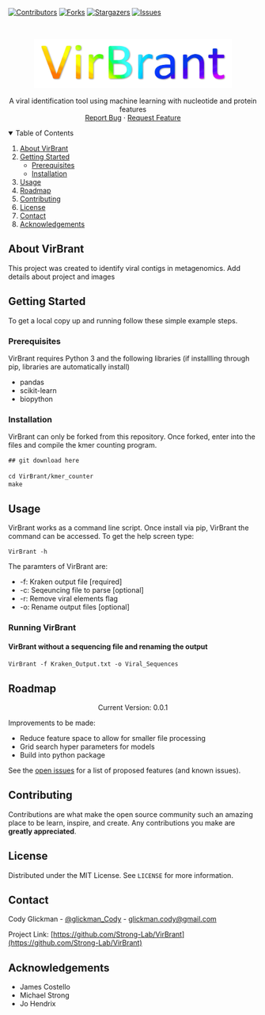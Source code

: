 <!-- PROJECT SHIELDS -->
<!--
*** I'm using markdown "reference style" links for readability.
*** Reference links are enclosed in brackets [ ] instead of parentheses ( ).
*** See the bottom of this document for the declaration of the reference variables
*** for contributors-url, forks-url, etc. This is an optional, concise syntax you may use.
*** https://www.markdownguide.org/basic-syntax/#reference-style-links
-->
[![Contributors][contributors-shield]][contributors-url]
[![Forks][forks-shield]][forks-url]
[![Stargazers][stars-shield]][stars-url]
[![Issues][issues-shield]][issues-url]


<!-- PROJECT LOGO -->
<br />
<p align="center">
  <a href="https://github.com/Strong-Lab/VirBrant">
    <img src="images/logo.jpg" alt="Logo" width="400" height="100">
  </a>
  <p align="center">
    A viral identification tool using machine learning with nucleotide and protein features
    <br />
    <a href="https://github.com/Strong-Lab/VirBrant/issues">Report Bug</a>
    ·
    <a href="https://github.com/Strong-Lab/VirBrant/issues">Request Feature</a>
  </p>
</p>



<!-- TABLE OF CONTENTS -->
<details open="open">
  <summary>Table of Contents</summary>
  <ol>
    <li>
      <a href="#about-virbrant">About VirBrant</a>
    </li>
    <li>
      <a href="#getting-started">Getting Started</a>
      <ul>
        <li><a href="#prerequisites">Prerequisites</a></li>
        <li><a href="#installation">Installation</a></li>
      </ul>
    </li>
    <li><a href="#usage">Usage</a></li>
    <li><a href="#roadmap">Roadmap</a></li>
    <li><a href="#contributing">Contributing</a></li>
    <li><a href="#license">License</a></li>
    <li><a href="#contact">Contact</a></li>
    <li><a href="#acknowledgements">Acknowledgements</a></li>
  </ol>
</details>



<!-- ABOUT THE PROJECT -->
## About VirBrant

This project was created to identify viral contigs in metagenomics. Add details about project and images

<!-- GETTING STARTED -->
## Getting Started

To get a local copy up and running follow these simple example steps.

### Prerequisites

VirBrant requires Python 3 and the following libraries (if installling through pip, libraries are automatically install)
* pandas
* scikit-learn
* biopython


### Installation

VirBrant can only be forked from this repository. Once forked, enter into the files and compile the kmer counting program. 

```
## git download here

cd VirBrant/kmer_counter
make
```

<!-- USAGE EXAMPLES -->
## Usage
VirBrant works as a command line script. Once install via pip, VirBrant the command can be accessed. To get the help screen type:
```
VirBrant -h
```

The paramters of VirBrant are:
* -f: Kraken output file \[required]
* -c: Seqeuncing file to parse \[optional]
* -r: Remove viral elements flag
* -o: Rename output files \[optional]


### Running VirBrant 

#### VirBrant without a sequencing file and renaming the output
```
VirBrant -f Kraken_Output.txt -o Viral_Sequences
```


<!-- ROADMAP -->
## Roadmap

<p align="center">
    Current Version: 0.0.1
</p>

Improvements to be made:
- Reduce feature space to allow for smaller file processing
- Grid search hyper parameters for models
- Build into python package


See the [open issues](https://github.com/othneildrew/Best-README-Template/issues) for a list of proposed features (and known issues).


<!-- CONTRIBUTING -->
## Contributing

Contributions are what make the open source community such an amazing place to be learn, inspire, and create. Any contributions you make are **greatly appreciated**.

<!-- LICENSE -->
## License

Distributed under the MIT License. See `LICENSE` for more information.


<!-- CONTACT -->
## Contact

Cody Glickman - [@glickman_Cody](https://twitter.com/glickman_cody) - glickman.cody@gmail.com

Project Link: [https://github.com/Strong-Lab/VirBrant](https://github.com/Strong-Lab/VirBrant)



<!-- ACKNOWLEDGEMENTS -->
## Acknowledgements
* James Costello
* Michael Strong
* Jo Hendrix





<!-- MARKDOWN LINKS & IMAGES -->
<!-- https://www.markdownguide.org/basic-syntax/#reference-style-links -->
[contributors-shield]: https://img.shields.io/github/contributors/Strong-Lab/VirBrant.svg?style=for-the-badge
[contributors-url]: https://github.com/ontributors/Strong-Lab/VirBrant/graphs/contributors
[forks-shield]: https://img.shields.io/github/forks/Strong-Lab/VirBrant.svg?style=for-the-badge
[forks-url]: https://github.com/Strong-Lab/VirBrant/network/members
[stars-shield]: https://img.shields.io/github/stars/Strong-Lab/VirBrant.svg?style=for-the-badge
[stars-url]: https://github.com/Strong-Lab/VirBrant/stargazers
[issues-shield]: https://img.shields.io/github/issues/Strong-Lab/VirBrant.svg?style=for-the-badge
[issues-url]: https://github.com/Strong-Lab/VirBrant/issues


